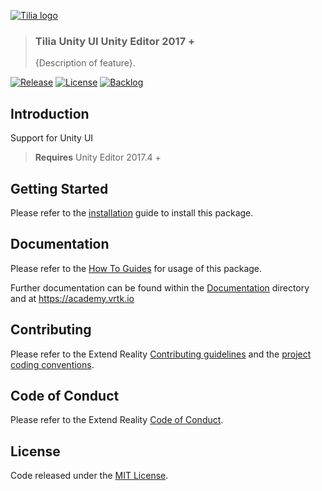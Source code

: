 [![Tilia logo][Tilia-Image]](#)

> ### Tilia Unity UI Unity Editor 2017 +
> {Description of feature}.

[![Release][Version-Release]][Releases]
[![License][License-Badge]][License]
[![Backlog][Backlog-Badge]][Backlog]

## Introduction

Support for Unity UI 

> **Requires** Unity Editor 2017.4 +

## Getting Started

Please refer to the [installation] guide to install this package.

## Documentation

Please refer to the [How To Guides] for usage of this package.

Further documentation can be found within the [Documentation] directory and at https://academy.vrtk.io

## Contributing

Please refer to the Extend Reality [Contributing guidelines] and the [project coding conventions].

## Code of Conduct

Please refer to the Extend Reality [Code of Conduct].

## License

Code released under the [MIT License][License].

[License-Badge]: https://img.shields.io/github/license/ExtendRealityLtd/Tilia.{scope}.{feature}.{platform?}.svg
[Version-Release]: https://img.shields.io/github/release/ExtendRealityLtd/Tilia.{scope}.{feature}.{platform?}.svg
[project coding conventions]: https://github.com/ExtendRealityLtd/.github/blob/master/CONVENTIONS/{project_type}

[Tilia-Image]: https://user-images.githubusercontent.com/1029673/67681496-5bf10700-f985-11e9-9413-e61801b6eab5.png
[License]: LICENSE.md
[Documentation]: Documentation/
[How To Guides]: Documentation/HowToGuides/
[Installation]: Documentation/HowToGuides/Installation/README.md
[Backlog]: http://tracker.vrtk.io
[Backlog-Badge]: https://img.shields.io/badge/project-backlog-78bdf2.svg
[Releases]: ../../releases
[Contributing guidelines]: https://github.com/ExtendRealityLtd/.github/blob/master/CONTRIBUTING.md
[Code of Conduct]: https://github.com/ExtendRealityLtd/.github/blob/master/CODE_OF_CONDUCT.md
